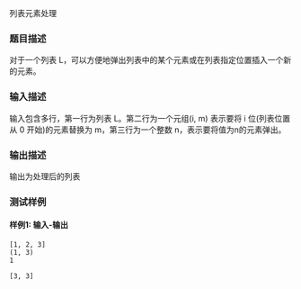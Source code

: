 列表元素处理

### 题目描述

对于一个列表 L，可以方便地弹出列表中的某个元素或在列表指定位置插入一个新的元素。

### 输入描述

输入包含多行，第一行为列表 L。第二行为一个元组(i, m) 表示要将 i 位(列表位置从 0 开始)的元素替换为 m，第三行为一个整数 n，表示要将值为n的元素弹出。

### 输出描述

输出为处理后的列表

### 测试样例

#### 样例1: 输入-输出

```
[1, 2, 3]
(1, 3)
1
```

```
[3, 3]
```

